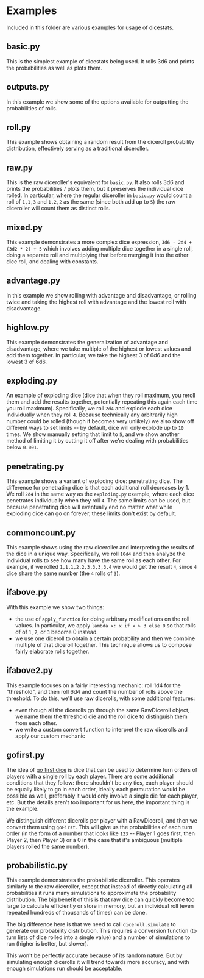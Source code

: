# Examples

Included in this folder are various examples for usage of dicestats.

## basic.py

This is the simplest example of dicestats being used. It rolls 3d6 and prints the probabilities as well as plots them.

## outputs.py

In this example we show some of the options available for outputting the probabilities of rolls.

## roll.py

This example shows obtaining a random result from the diceroll probability distribution, effectively serving as a traditional diceroller.

## raw.py

This is the raw diceroller's equivalent for `basic.py`. It also rolls 3d6 and prints the probabilities / plots them, but it preserves the individual dice rolled. In particular, where the regular diceroller in `basic.py` would count a roll of `1,1,3` and `1,2,2` as the same (since both add up to `5`) the raw diceroller will count them as distinct rolls.

## mixed.py

This example demonstrates a more complex dice expression, `3d6 - 2d4 + (3d2 * 2) + 5` which involves adding multiple dice together in a single roll, doing a separate roll and multiplying that before merging it into the other dice roll, and dealing with constants.

## advantage.py

In this example we show rolling with advantage and disadvantage, or rolling twice and taking the highest roll with advantage and the lowest roll with disadvantage.

## highlow.py

This example demonstrates the generalization of advantage and disadvantage, where we take multiple of the highest or lowest values and add them together. In particular, we take the highest 3 of 6d6 and the lowest 3 of 6d6.

## exploding.py

An example of exploding dice (dice that when they roll maximum, you reroll them and add the results together, potentially repeating this again each time you roll maximum). Specifically, we roll `2d4` and explode each dice individually when they roll `4`. Because technically any arbitrarily high number could be rolled (though it becomes very unlikely) we also show off different ways to set limits -- by default, dice will only explode up to `10` times. We show manually setting that limit to `5`, and we show another method of limiting it by cutting it off after we're dealing with probabilities below `0.001`.

## penetrating.py

This example shows a variant of exploding dice: penetrating dice. The difference for penetrating dice is that each additional roll decreases by 1. We roll `2d4` in the same way as the `exploding.py` example, where each dice penetrates individually when they roll `4`. The same limits can be used, but because penetrating dice will eventually end no matter what while exploding dice can go on forever, these limits don't exist by default.

## commoncount.py

This example shows using the raw diceroller and interpreting the results of the dice in a unique way. Specifically, we roll `10d4` and then analyze the individual rolls to see how many have the same roll as each other. For example, if we rolled `1,1,1,2,2,3,3,3,3,4` we would get the result `4`, since `4` dice share the same number (the `4` rolls of `3`).

## ifabove.py

With this example we show two things:

- the use of `apply_function` for doing arbitrary modifications on the roll values. In particular, we apply `lambda x: x if x > 3 else 0` so that rolls of of `1`, `2`, or `3` become 0 instead.
- we use one diceroll to obtain a certain probability and then we combine multiple of that diceroll together. This technique allows us to compose fairly elaborate rolls together.

## ifabove2.py

This example focuses on a fairly interesting mechanic: roll 1d4 for the "threshold", and then roll 6d4 and count the number of rolls above the threshold. To do this, we'll use raw dicerolls, with some additional features:

- even though all the dicerolls go through the same RawDiceroll object, we name them the threshold die and the roll dice to distinguish them from each other.
- we write a custom convert function to interpret the raw dicerolls and apply our custom mechanic

## gofirst.py

The idea of [go first dice](http://www.ericharshbarger.org/dice/go_first_dice.html) is dice that can be used to determine turn orders of players with a single roll by each player. There are some additional conditions that they follow: there shouldn't be any ties, each player should be equally likely to go in each order, ideally each permutation would be possible as well, preferably it would only involve a single die for each player, etc. But the details aren't too important for us here, the important thing is the example.

We distinguish different dicerolls per player with a RawDiceroll, and then we convert them using `goFirst`. This will give us the probabilities of each turn order (in the form of a number that looks like `123` -- Player 1 goes first, then Player 2, then Player 3) or a 0 in the case that it's ambiguous (multiple players rolled the same number).

## probabilistic.py

This example demonstrates the probabilistic diceroller. This operates similarly to the raw diceroller, except that instead of directly calculating all probabilities it runs many simulations to approximate the probability distribution. The big benefit of this is that raw dice can quickly become too large to calculate efficiently or store in memory, but an individual roll (even repeated hundreds of thousands of times) can be done.

The big difference here is that we need to call `diceroll.simulate` to generate our probability distribution. This requires a conversion function (to turn lists of dice rolled into a single value) and a number of simulations to run (higher is better, but slower).

This won't be perfectly accurate because of its random nature. But by simulating enough dicerolls it will trend towards more accuracy, and with enough simulations run should be acceptable.
